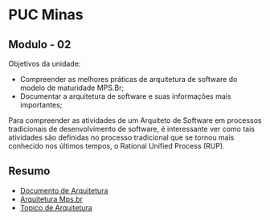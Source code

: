 # PUC Minas

## Modulo - 02

Objetivos da unidade:
  - Compreender as melhores práticas de arquitetura de software do modelo de maturidade MPS.Br;
  - Documentar a arquitetura de software e suas informações mais importantes;

Para compreender as atividades de um Arquiteto de Software em processos tradicionais de desenvolvimento de software, é interessante ver como tais atividades são definidas no processo tradicional que se tornou mais conhecido nos últimos tempos, o Rational Unified Process (RUP).

## Resumo
  - [Documento de Arquitetura](./documento_arquitetura/readme.md)
  - [Arquitetura Mps.br](./arquitetura_mps.br/readme.md)
  - [Topico de Arquitetura](./topic_arquitetura/readme.md)